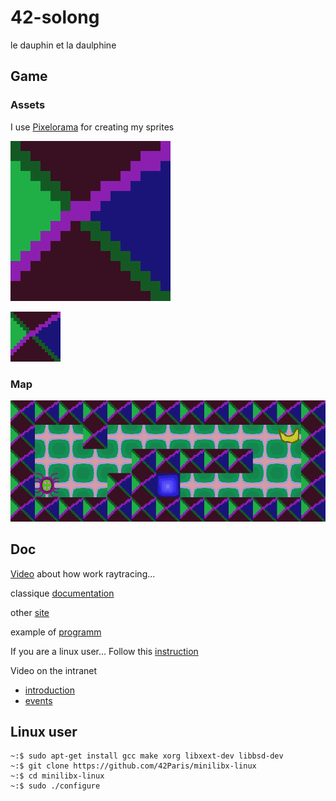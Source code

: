 # 42-solong

le dauphin et la daulphine

## Game

### Assets

I use [Pixelorama](https://github.com/Orama-Interactive/Pixelorama)
for creating my sprites

![Sprite](Assets/assets.gif)

![all](Assets/assets.png)


### Map

![Map](Assets/map.png)

## Doc 

[Video](https://www.youtube.com/watch?v=P1kvQthJw_I&list=PL2xrTwdohaTar51BfB5QA44b_nwWy_mg1&index=1)
about how work raytracing...

classique
[documentation](https://harm-smits.github.io/42docs/libs/minilibx)

other [site](https://gontjarow.github.io/MiniLibX/)

example of [programm](https://github.com/qst0/ft_libgfx#minilibx)

If you are a linux user... Follow this 
[instruction](https://harm-smits.github.io/42docs/libs/minilibx)

Video on the intranet
* [introduction](https://elearning.intra.42.fr/notions/minilibx/subnotions/mlx-introduction/videos/introduction-to-minilibx#)
* [events](https://elearning.intra.42.fr/notions/minilibx/subnotions/mlx-events/videos/minilibx-events)


## Linux user

```
~:$ sudo apt-get install gcc make xorg libxext-dev libbsd-dev 
~:$ git clone https://github.com/42Paris/minilibx-linux
~:$ cd minilibx-linux
~:$ sudo ./configure
```
